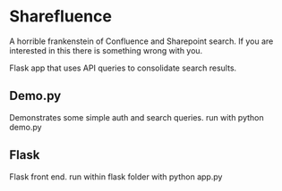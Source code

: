 # Sharefluence

A horrible frankenstein of Confluence and Sharepoint search. If you are interested in this there is something wrong with you.

Flask app that uses API queries to consolidate search results.

## Demo.py

Demonstrates some simple auth and search queries. run with python demo.py 

## Flask

Flask front end. run within flask folder with python app.py